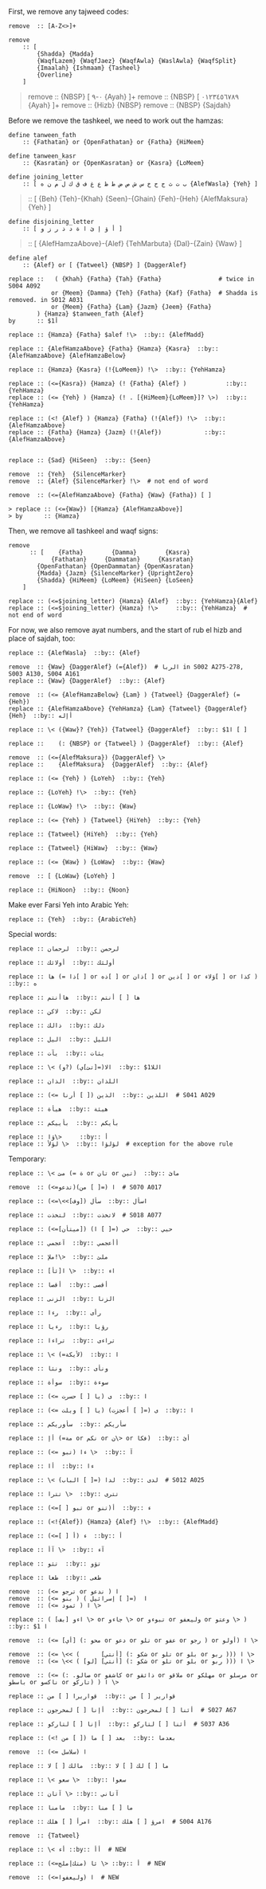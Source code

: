 
First, we remove any tajweed codes:

    remove  :: [A-Z<>]+

    remove
        :: [
            {Shadda} {Madda}
            {WaqfLazem} {WaqfJaez} {WaqfAwla} {WaslAwla} {WaqfSplit}
            {Imaalah} {Ishmaam} {Tasheel}
            {Overline}
        ]

> remove  :: {NBSP} [ ٠-٩ {Ayah} ]+
    remove  :: {NBSP} [ ٠١٢٣٤٥٦٧٨٩ {Ayah} ]+
    remove  :: {Hizb} {NBSP}
    remove  :: {NBSP} {Sajdah}

Before we remove the tashkeel, we need to work out the hamzas:

    define tanween_fath
        :: {Fathatan} or {OpenFathatan} or {Fatha} {HiMeem}

    define tanween_kasr
        :: {Kasratan} or {OpenKasratan} or {Kasra} {LoMeem}

    define joining_letter
        :: [ ب ت ث ج ح خ س ش ص ض ط ظ ع غ ف ق ك ل م ن ه {AlefWasla} {Yeh} ]
> :: [ {Beh} {Teh}-{Khah} {Seen}-{Ghain} {Feh}-{Heh} {AlefMaksura} {Yeh} ]

    define disjoining_letter
        :: [ أ ؤ إ ئ ا ة د ذ ر ز و ]
> :: [ {AlefHamzaAbove}-{Alef} {TehMarbuta} {Dal}-{Zain} {Waw} ]

    define alef
        :: {Alef} or [ {Tatweel} {NBSP} ] {DaggerAlef}

    replace ::   ( {Khah} {Fatha} {Tah} {Fatha}                # twice in S004 A092
                or {Meem} {Damma} {Teh} {Fatha} {Kaf} {Fatha}  # Shadda is removed. in S012 A031
                or {Meem} {Fatha} {Lam} {Jazm} {Jeem} {Fatha}
            ) {Hamza} $tanween_fath {Alef}
    by      :: $1أ

    replace :: {Hamza} {Fatha} $alef !\>  ::by:: {AlefMadd}

    replace :: {AlefHamzaAbove} {Fatha} {Hamza} {Kasra}  ::by:: {AlefHamzaAbove} {AlefHamzaBelow}

    replace :: {Hamza} {Kasra} (!{LoMeem}) !\>  ::by:: {YehHamza}

    replace :: (<={Kasra}) {Hamza} (! {Fatha} {Alef} )           ::by:: {YehHamza}
    replace :: (<= {Yeh} ) {Hamza} (! . [{HiMeem}{LoMeem}]? \>)  ::by:: {YehHamza}

    replace :: (<! {Alef} ) {Hamza} {Fatha} (!{Alef}) !\>  ::by:: {AlefHamzaAbove}
    replace :: {Fatha} {Hamza} {Jazm} (!{Alef})            ::by:: {AlefHamzaAbove}


    replace :: {Sad} {HiSeen}  ::by:: {Seen}

    remove  :: {Yeh}  {SilenceMarker}
    remove  :: {Alef} {SilenceMarker} !\>  # not end of word

    remove  :: (<={AlefHamzaAbove} {Fatha} {Waw} {Fatha}) [ ]

    > replace :: (<={Waw}) [{Hamza} {AlefHamzaAbove}]
    > by      :: {Hamza}

Then, we remove all tashkeel and waqf signs:

    remove
          :: [    {Fatha}        {Damma}        {Kasra}
                {Fathatan}     {Dammatan}     {Kasratan}
            {OpenFathatan} {OpenDammatan} {OpenKasratan}
            {Madda} {Jazm} {SilenceMarker} {UprightZero}
            {Shadda} {HiMeem} {LoMeem} {HiSeen} {LoSeen}
        ]

    replace :: (<=$joining_letter) {Hamza} {Alef}  ::by:: {YehHamza}{Alef}
    replace :: (<=$joining_letter) {Hamza} !\>     ::by:: {YehHamza}  # not end of word

For now, we also remove ayat numbers, and the start of rub el hizb and place of sajdah, too:

    replace :: {AlefWasla}  ::by:: {Alef}

    remove  :: {Waw} {DaggerAlef} (={Alef})  # الربا in S002 A275-278, S003 A130, S004 A161
    replace :: {Waw} {DaggerAlef}  ::by:: {Alef}

    remove  :: (<= {AlefHamzaBelow} {Lam} ) {Tatweel} {DaggerAlef} (={Heh})
    replace :: {AlefHamzaAbove} {YehHamza} {Lam} {Tatweel} {DaggerAlef} {Heh}  ::by:: أإله

    replace :: \< ({Waw}? {Yeh}) {Tatweel} {DaggerAlef}  ::by:: $1ا [ ]

    replace ::    (: {NBSP} or {Tatweel} ) {DaggerAlef}  ::by:: {Alef}

    remove  :: (<={AlefMaksura}) {DaggerAlef} \>
    replace ::    {AlefMaksura}  {DaggerAlef}  ::by:: {Alef}

    replace :: (<= {Yeh} ) {LoYeh}  ::by:: {Yeh}

    replace :: {LoYeh} !\>  ::by:: {Yeh}

    replace :: {LoWaw} !\>  ::by:: {Waw}

    replace :: (<= {Yeh} ) {Tatweel} {HiYeh}  ::by:: {Yeh}

    replace :: {Tatweel} {HiYeh}  ::by:: {Yeh}

    replace :: {Tatweel} {HiWaw}  ::by:: {Waw}

    replace :: (<= {Waw} ) {LoWaw}  ::by:: {Waw}

    remove  :: [ {LoWaw} {LoYeh} ]

    replace :: {HiNoon}  ::by:: {Noon}

Make ever Farsi Yeh into Arabic Yeh:

    replace :: {Yeh}  ::by:: {ArabicYeh}

Special words:

    replace :: لرحمان  ::by:: لرحمن

    replace :: أولائك  ::by:: أولئك

    replace :: ها (= ذا[ ] or ذه[ ] or ذان[ ] or ذين[ ] or ؤلاء[ ] or كذا )  ::by:: ه

    replace :: هاأنتم  ::by:: ها [ ] أنتم

    replace :: لاكن  ::by:: لكن

    replace :: ذالك  ::by:: ذلك

    replace :: اليل  ::by:: الليل

    replace :: يآت  ::by:: يئات

    replace :: \< (و?) الا(=[تئ]ي)  ::by:: $1اللا

    replace :: الذان  ::by:: اللذان

    replace :: (<= أرنا [ ]) الذين  ::by:: اللذين  # S041 A029

    replace :: هيأة  ::by:: هيئة

    replace :: بأييكم  ::by:: بأيكم

    replace :: ؤا\>     ::by:: أ
    replace :: لؤلأ \>  ::by:: لؤلؤا  # exception for the above rule

Temporary:

    replace :: \< مئ (= ة or تان or تين)  ::by:: مائ

    remove  :: (<=تدعو)ا (=[ ] من)  # S070 A017

    replace :: (<=\<<[وف]) سأل  ::by:: اسأل

    replace :: لتخذت  ::by:: لاتخذت  # S018 A077

    replace :: (<=[ميتأن]) حي (=[ ] ا)  ::by:: حيي

    replace :: آعجمي  ::by:: أأعجمي

    replace :: ملإ!\>  ::by:: ملئ

    replace :: ا[ئأ] \>  ::by:: اء

    replace :: أقصا  ::by:: أقصى

    replace :: الزنى  ::by:: الزنا

    replace :: رءا  ::by:: رأى

    replace :: رءيا  ::by:: رؤيا

    replace :: تراءا  ::by:: تراءى

    replace :: \< (=لأيكة)  ::by:: ا

    replace :: ونئا  ::by:: ونأى

    replace :: سوأة  ::by:: سوءة

    replace :: (<= يا [ ] حسرت) ى  ::by:: ا

    replace :: (<= يا [ ] ويلت) ى (=[ ] أعجزت)  ::by:: ا

    replace :: سأوريكم  ::by:: سأريكم

    replace :: أإ (=مة or نكم or ن\> or فكا)  ::by:: أئ

    replace :: (<= تبو) ءا \>  ::by:: آ

    replace :: أا  ::by:: ءا

    replace :: \< لدا (=[ ] الباب)  ::by:: لدى  # S012 A025

    replace :: تترا \>  ::by:: تترى

    replace :: (<=[ ] تبو or تنو)أ  ::by:: ء

    replace :: (<!{Alef}) {Hamza} {Alef} !\>  ::by:: {AlefMadd}

    replace :: (<=[ ] أ) ء  ::by:: أ

    replace :: آأ \>  ::by:: آء

    replace :: تئو  ::by:: تؤو

    replace :: طغا  ::by:: طغى

    remove  :: (<= ترجو or ندعو ) ا
    remove  :: (<= بنو ) ا  (=[ ] إسرائيل )
    remove  :: (<= ثمود ) ا \>

    replace :: ( [بف] اءو \> or جاءو \> or تبوءو or وليعفو or وعتو \> )  ::by:: $1 ا

    remove  :: (<= [أي] (: محو or دعو or تلو or عفو or رجو ) or أولو) ا \>

    remove  :: (<= \<< (      [أنتي] (: شكو or تلو or بلو or ربو ))) ا \>
    remove  :: (<= \<< ( [لو] [أنتي] (: شكو or تلو or بلو or ربو ))) ا \>

    remove  :: (<= (: .صالو or كاشفو or ذائقو or ملاقو or مهلكو or مرسلو or باسطو or ناكسو or تاركو) ) ا \>

    replace :: قواريرا [ ] من  ::by:: قوارير [ ] من

    replace :: أإنا [ ] لمخرجون  ::by:: أئنا [ ] لمخرجون  # S027 A67

    replace :: أإنا [ ] لتاركو  ::by:: أئنا [ ] لتاركو  # S037 A36

    replace :: (<! من [ ]) بعد [ ] ما  ::by:: بعدما

    remove  :: (<= سلاسل) ا

    replace :: مالك [ ] لا  ::by:: ما [ ] لك [ ] لا

    replace :: \< سعو \>  ::by:: سعوا

    replace :: آتان \> ::by:: آتاني

    replace :: مامنا  ::by:: ما [ ] منا

    replace :: امرأ [ ] هلك  ::by:: امرؤ [ ] هلك  # S004 A176

    remove  :: {Tatweel}

    replace :: \< أء ::by:: أأ  # NEW

    replace :: (<=متك|ملج) ئا \> ::by:: أ  # NEW

    remove  :: (<=وليعفوا) ا  # NEW
